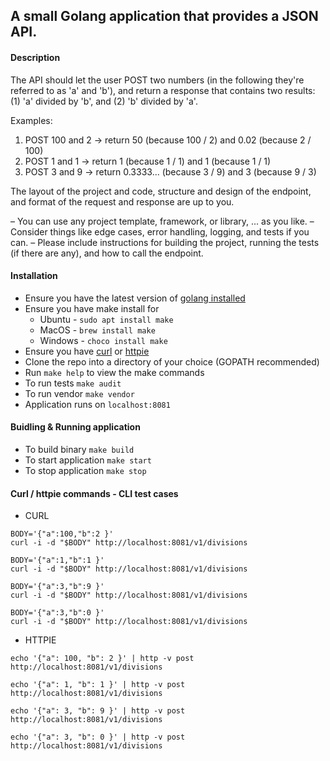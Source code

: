 ## A small Golang application that provides a JSON API.

#### Description
The API should let the user POST two numbers (in the following they're referred to as 'a' and 'b'), and return a response that contains two results: (1) 'a' divided by 'b', and (2) 'b' divided by 'a'.

Examples:

1. POST 100 and 2 -> return 50 (because 100 / 2) and 0.02 (because 2 / 100)
2. POST 1 and 1 -> return 1 (because 1 / 1) and 1 (because 1 / 1)
3. POST 3 and 9 -> return 0.3333... (because 3 / 9) and 3 (because 9 / 3)

The layout of the project and code, structure and design of the endpoint, and format of the request and response are up to you.

– You can use any project template, framework, or library, ... as you like.
– Consider things like edge cases, error handling, logging, and tests if you can.
– Please include instructions for building the project, running the tests (if there are any), and how to call the endpoint.

#### Installation 
- Ensure you have the latest version of [golang installed](https://go.dev/dl/)
- Ensure you have make install for 
    - Ubuntu - `sudo apt install make`
    - MacOS - `brew install make`
    - Windows - `choco install make`
- Ensure you have [curl](https://curl.se/download.html) or [httpie](https://httpie.io/docs/cli/installation)
- Clone the repo into a directory of your choice (GOPATH recommended)
- Run `make help` to view the make commands
- To run tests `make audit`
- To run vendor `make vendor`
- Application runs on `localhost:8081`

#### Buidling & Running application
- To build binary `make build`
- To start application `make start`
- To stop application `make stop`

#### Curl / httpie commands - CLI test cases
- CURL
```shell
BODY='{"a":100,"b":2 }'
curl -i -d "$BODY" http://localhost:8081/v1/divisions

BODY='{"a":1,"b":1 }'
curl -i -d "$BODY" http://localhost:8081/v1/divisions

BODY='{"a":3,"b":9 }'
curl -i -d "$BODY" http://localhost:8081/v1/divisions

BODY='{"a":3,"b":0 }'
curl -i -d "$BODY" http://localhost:8081/v1/divisions
```

- HTTPIE 
```shell 
echo '{"a": 100, "b": 2 }' | http -v post http://localhost:8081/v1/divisions

echo '{"a": 1, "b": 1 }' | http -v post http://localhost:8081/v1/divisions

echo '{"a": 3, "b": 9 }' | http -v post http://localhost:8081/v1/divisions

echo '{"a": 3, "b": 0 }' | http -v post http://localhost:8081/v1/divisions
```
